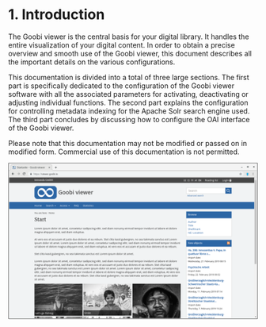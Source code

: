 # 1. Introduction

The Goobi viewer is the central basis for your digital library. It handles the entire visualization of your digital content. In order to obtain a precise overview and smooth use of the Goobi viewer, this document describes all the important details on the various configurations. 

This documentation is divided into a total of three large sections. The first part is specifically dedicated to the configuration of the Goobi viewer software with all the associated parameters for activating, deactivating or adjusting individual functions. The second part explains the configuration for controlling metadata indexing for the Apache Solr search engine used. The third part concludes by discussing how to configure the OAI interface of the Goobi viewer. 

Please note that this documentation may not be modified or passed on in modified form. Commercial use of this documentation is not permitted.

![Example of a Goobi viewer start page](.gitbook/assets/1.png)

